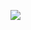 ![](https://github-readme-stats.vercel.app/api?username=kym2006&count_private=true&show_icons=true&hide_border=true&include_all_commits=true&theme=tokyonight&custom_title=CHamburr%27s%20GitHub%20Stats)
